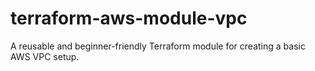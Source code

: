 # terraform-aws-module-vpc
A reusable and beginner-friendly Terraform module for creating a basic AWS VPC setup.
